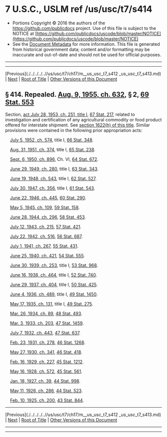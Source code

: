 ---
---

# 7 U.S.C., USLM ref /us/usc/t7/s414

* Portions Copyright © 2016 the authors of the https://github.com/publicdocs project.
  Use of this file is subject to the NOTICE at [https://github.com/publicdocs/uscode/blob/master/NOTICE](https://github.com/publicdocs/uscode/blob/master/NOTICE)
* See the [Document Metadata](././../../../..//README.md) for more information.
  This file is generated from historical government data; content and/or formatting may be inaccurate and out-of-date and should not be used for official purposes.

----------
----------

[Previous](./../../../..//us/usc/t7/ch17/m__us_usc_t7_s412 _us_usc_t7_s413.md) | [Next](./../../../..//us/usc/t7/ch17/m__us_usc_t7_s414a.md) | [Root of Title](./../../../../) | [Other Versions of this Document](https://publicdocs.github.io/go/links?ns=uslm&ref=%2Fus%2Fusc%2Ft7%2Fs414)

## § 414. Repealed. [Aug. 9, 1955, ch. 632][/us/act/1955-08-09/ch632], § 2, [69 Stat. 553][/us/stat/69/553]

Section, [act July 28, 1953, ch. 251, title I][/us/act/1953-07-28/ch251/tI], [67 Stat. 217][/us/stat/67/217], related to investigation and certification of any agricultural commodity or food product offered for interstate shipment. See [section 1622(h) of this title][/us/usc/t7/s1622/h]. Similar provisions were contained in the following prior appropriation acts:

    [July 5, 1952, ch. 574][/us/act/1952-07-05/ch574], title I, [66 Stat. 348][/us/stat/66/348].

    [Aug. 31, 1951, ch. 374][/us/act/1951-08-31/ch374], title I, [65 Stat. 238][/us/stat/65/238].

    [Sept. 6, 1950, ch. 896][/us/act/1950-09-06/ch896], Ch. VI, [64 Stat. 672][/us/stat/64/672].

    [June 29, 1949, ch. 280][/us/act/1949-06-29/ch280], title I, [63 Stat. 343][/us/stat/63/343].

    [June 19, 1948, ch. 543][/us/act/1948-06-19/ch543], title I, [62 Stat. 527][/us/stat/62/527].

    [July 30, 1947, ch. 356][/us/act/1947-07-30/ch356], title I, [61 Stat. 543][/us/stat/61/543].

    [June 22, 1946, ch. 445][/us/act/1946-06-22/ch445], [60 Stat. 290][/us/stat/60/290].

    [May 5, 1945, ch. 109][/us/act/1945-05-05/ch109], [59 Stat. 158][/us/stat/59/158].

    [June 28, 1944, ch. 296][/us/act/1944-06-28/ch296], [58 Stat. 453][/us/stat/58/453].

    [July 12, 1943, ch. 215][/us/act/1943-07-12/ch215], [57 Stat. 421][/us/stat/57/421].

    [July 22, 1942, ch. 516][/us/act/1942-07-22/ch516], [56 Stat. 687][/us/stat/56/687].

    [July 1, 1941, ch. 267][/us/act/1941-07-01/ch267], [55 Stat. 431][/us/stat/55/431].

    [June 25, 1940, ch. 421][/us/act/1940-06-25/ch421], [54 Stat. 555][/us/stat/54/555].

    [June 30, 1939, ch. 253][/us/act/1939-06-30/ch253], title I, [53 Stat. 968][/us/stat/53/968].

    [June 16, 1938, ch. 464][/us/act/1938-06-16/ch464], title I, [52 Stat. 740][/us/stat/52/740].

    [June 29, 1937, ch. 404][/us/act/1937-06-29/ch404], title I, [50 Stat. 425][/us/stat/50/425].

    [June 4, 1936, ch. 489][/us/act/1936-06-04/ch489], title I, [49 Stat. 1450][/us/stat/49/1450].

    [May 17, 1935, ch. 131][/us/act/1935-05-17/ch131], title I, [49 Stat. 275][/us/stat/49/275].

    [Mar. 26, 1934, ch. 89][/us/act/1934-03-26/ch89], [48 Stat. 493][/us/stat/48/493].

    [Mar. 3, 1933, ch. 203][/us/act/1933-03-03/ch203], [47 Stat. 1459][/us/stat/47/1459].

    [July 7, 1932, ch. 443][/us/act/1932-07-07/ch443], [47 Stat. 637][/us/stat/47/637].

    [Feb. 23, 1931, ch. 278][/us/act/1931-02-23/ch278], [46 Stat. 1268][/us/stat/46/1268].

    [May 27, 1930, ch. 341][/us/act/1930-05-27/ch341], [46 Stat. 418][/us/stat/46/418].

    [Feb. 16, 1929, ch. 227][/us/act/1929-02-16/ch227], [45 Stat. 1212][/us/stat/45/1212].

    [May 16, 1928, ch. 572][/us/act/1928-05-16/ch572], [45 Stat. 561][/us/stat/45/561].

    [Jan. 18, 1927, ch. 39][/us/act/1927-01-18/ch39], [44 Stat. 998][/us/stat/44/998].

    [May 11, 1926, ch. 286][/us/act/1926-05-11/ch286], [44 Stat. 523][/us/stat/44/523].

    [Feb. 10, 1925, ch. 200][/us/act/1925-02-10/ch200], [43 Stat. 844][/us/stat/43/844].

----------

[Previous](./../../../..//us/usc/t7/ch17/m__us_usc_t7_s412 _us_usc_t7_s413.md) | [Next](./../../../..//us/usc/t7/ch17/m__us_usc_t7_s414a.md) | [Root of Title](./../../../../) | [Other Versions of this Document](https://publicdocs.github.io/go/links?ns=uslm&ref=%2Fus%2Fusc%2Ft7%2Fs414)

----------
----------

[/us/act/1955-08-09/ch632]: https://publicdocs.github.io/go/links?ns=uslm&ref=%2Fus%2Fact%2F1955-08-09%2Fch632
[/us/stat/69/553]: https://publicdocs.github.io/go/links?ns=uslm&ref=%2Fus%2Fstat%2F69%2F553
[/us/act/1953-07-28/ch251/tI]: https://publicdocs.github.io/go/links?ns=uslm&ref=%2Fus%2Fact%2F1953-07-28%2Fch251%2FtI
[/us/stat/67/217]: https://publicdocs.github.io/go/links?ns=uslm&ref=%2Fus%2Fstat%2F67%2F217
[/us/usc/t7/s1622/h]: https://publicdocs.github.io/go/links?ns=uslm&ref=%2Fus%2Fusc%2Ft7%2Fs1622%2Fh
[/us/act/1952-07-05/ch574]: https://publicdocs.github.io/go/links?ns=uslm&ref=%2Fus%2Fact%2F1952-07-05%2Fch574
[/us/stat/66/348]: https://publicdocs.github.io/go/links?ns=uslm&ref=%2Fus%2Fstat%2F66%2F348
[/us/act/1951-08-31/ch374]: https://publicdocs.github.io/go/links?ns=uslm&ref=%2Fus%2Fact%2F1951-08-31%2Fch374
[/us/stat/65/238]: https://publicdocs.github.io/go/links?ns=uslm&ref=%2Fus%2Fstat%2F65%2F238
[/us/act/1950-09-06/ch896]: https://publicdocs.github.io/go/links?ns=uslm&ref=%2Fus%2Fact%2F1950-09-06%2Fch896
[/us/stat/64/672]: https://publicdocs.github.io/go/links?ns=uslm&ref=%2Fus%2Fstat%2F64%2F672
[/us/act/1949-06-29/ch280]: https://publicdocs.github.io/go/links?ns=uslm&ref=%2Fus%2Fact%2F1949-06-29%2Fch280
[/us/stat/63/343]: https://publicdocs.github.io/go/links?ns=uslm&ref=%2Fus%2Fstat%2F63%2F343
[/us/act/1948-06-19/ch543]: https://publicdocs.github.io/go/links?ns=uslm&ref=%2Fus%2Fact%2F1948-06-19%2Fch543
[/us/stat/62/527]: https://publicdocs.github.io/go/links?ns=uslm&ref=%2Fus%2Fstat%2F62%2F527
[/us/act/1947-07-30/ch356]: https://publicdocs.github.io/go/links?ns=uslm&ref=%2Fus%2Fact%2F1947-07-30%2Fch356
[/us/stat/61/543]: https://publicdocs.github.io/go/links?ns=uslm&ref=%2Fus%2Fstat%2F61%2F543
[/us/act/1946-06-22/ch445]: https://publicdocs.github.io/go/links?ns=uslm&ref=%2Fus%2Fact%2F1946-06-22%2Fch445
[/us/stat/60/290]: https://publicdocs.github.io/go/links?ns=uslm&ref=%2Fus%2Fstat%2F60%2F290
[/us/act/1945-05-05/ch109]: https://publicdocs.github.io/go/links?ns=uslm&ref=%2Fus%2Fact%2F1945-05-05%2Fch109
[/us/stat/59/158]: https://publicdocs.github.io/go/links?ns=uslm&ref=%2Fus%2Fstat%2F59%2F158
[/us/act/1944-06-28/ch296]: https://publicdocs.github.io/go/links?ns=uslm&ref=%2Fus%2Fact%2F1944-06-28%2Fch296
[/us/stat/58/453]: https://publicdocs.github.io/go/links?ns=uslm&ref=%2Fus%2Fstat%2F58%2F453
[/us/act/1943-07-12/ch215]: https://publicdocs.github.io/go/links?ns=uslm&ref=%2Fus%2Fact%2F1943-07-12%2Fch215
[/us/stat/57/421]: https://publicdocs.github.io/go/links?ns=uslm&ref=%2Fus%2Fstat%2F57%2F421
[/us/act/1942-07-22/ch516]: https://publicdocs.github.io/go/links?ns=uslm&ref=%2Fus%2Fact%2F1942-07-22%2Fch516
[/us/stat/56/687]: https://publicdocs.github.io/go/links?ns=uslm&ref=%2Fus%2Fstat%2F56%2F687
[/us/act/1941-07-01/ch267]: https://publicdocs.github.io/go/links?ns=uslm&ref=%2Fus%2Fact%2F1941-07-01%2Fch267
[/us/stat/55/431]: https://publicdocs.github.io/go/links?ns=uslm&ref=%2Fus%2Fstat%2F55%2F431
[/us/act/1940-06-25/ch421]: https://publicdocs.github.io/go/links?ns=uslm&ref=%2Fus%2Fact%2F1940-06-25%2Fch421
[/us/stat/54/555]: https://publicdocs.github.io/go/links?ns=uslm&ref=%2Fus%2Fstat%2F54%2F555
[/us/act/1939-06-30/ch253]: https://publicdocs.github.io/go/links?ns=uslm&ref=%2Fus%2Fact%2F1939-06-30%2Fch253
[/us/stat/53/968]: https://publicdocs.github.io/go/links?ns=uslm&ref=%2Fus%2Fstat%2F53%2F968
[/us/act/1938-06-16/ch464]: https://publicdocs.github.io/go/links?ns=uslm&ref=%2Fus%2Fact%2F1938-06-16%2Fch464
[/us/stat/52/740]: https://publicdocs.github.io/go/links?ns=uslm&ref=%2Fus%2Fstat%2F52%2F740
[/us/act/1937-06-29/ch404]: https://publicdocs.github.io/go/links?ns=uslm&ref=%2Fus%2Fact%2F1937-06-29%2Fch404
[/us/stat/50/425]: https://publicdocs.github.io/go/links?ns=uslm&ref=%2Fus%2Fstat%2F50%2F425
[/us/act/1936-06-04/ch489]: https://publicdocs.github.io/go/links?ns=uslm&ref=%2Fus%2Fact%2F1936-06-04%2Fch489
[/us/stat/49/1450]: https://publicdocs.github.io/go/links?ns=uslm&ref=%2Fus%2Fstat%2F49%2F1450
[/us/act/1935-05-17/ch131]: https://publicdocs.github.io/go/links?ns=uslm&ref=%2Fus%2Fact%2F1935-05-17%2Fch131
[/us/stat/49/275]: https://publicdocs.github.io/go/links?ns=uslm&ref=%2Fus%2Fstat%2F49%2F275
[/us/act/1934-03-26/ch89]: https://publicdocs.github.io/go/links?ns=uslm&ref=%2Fus%2Fact%2F1934-03-26%2Fch89
[/us/stat/48/493]: https://publicdocs.github.io/go/links?ns=uslm&ref=%2Fus%2Fstat%2F48%2F493
[/us/act/1933-03-03/ch203]: https://publicdocs.github.io/go/links?ns=uslm&ref=%2Fus%2Fact%2F1933-03-03%2Fch203
[/us/stat/47/1459]: https://publicdocs.github.io/go/links?ns=uslm&ref=%2Fus%2Fstat%2F47%2F1459
[/us/act/1932-07-07/ch443]: https://publicdocs.github.io/go/links?ns=uslm&ref=%2Fus%2Fact%2F1932-07-07%2Fch443
[/us/stat/47/637]: https://publicdocs.github.io/go/links?ns=uslm&ref=%2Fus%2Fstat%2F47%2F637
[/us/act/1931-02-23/ch278]: https://publicdocs.github.io/go/links?ns=uslm&ref=%2Fus%2Fact%2F1931-02-23%2Fch278
[/us/stat/46/1268]: https://publicdocs.github.io/go/links?ns=uslm&ref=%2Fus%2Fstat%2F46%2F1268
[/us/act/1930-05-27/ch341]: https://publicdocs.github.io/go/links?ns=uslm&ref=%2Fus%2Fact%2F1930-05-27%2Fch341
[/us/stat/46/418]: https://publicdocs.github.io/go/links?ns=uslm&ref=%2Fus%2Fstat%2F46%2F418
[/us/act/1929-02-16/ch227]: https://publicdocs.github.io/go/links?ns=uslm&ref=%2Fus%2Fact%2F1929-02-16%2Fch227
[/us/stat/45/1212]: https://publicdocs.github.io/go/links?ns=uslm&ref=%2Fus%2Fstat%2F45%2F1212
[/us/act/1928-05-16/ch572]: https://publicdocs.github.io/go/links?ns=uslm&ref=%2Fus%2Fact%2F1928-05-16%2Fch572
[/us/stat/45/561]: https://publicdocs.github.io/go/links?ns=uslm&ref=%2Fus%2Fstat%2F45%2F561
[/us/act/1927-01-18/ch39]: https://publicdocs.github.io/go/links?ns=uslm&ref=%2Fus%2Fact%2F1927-01-18%2Fch39
[/us/stat/44/998]: https://publicdocs.github.io/go/links?ns=uslm&ref=%2Fus%2Fstat%2F44%2F998
[/us/act/1926-05-11/ch286]: https://publicdocs.github.io/go/links?ns=uslm&ref=%2Fus%2Fact%2F1926-05-11%2Fch286
[/us/stat/44/523]: https://publicdocs.github.io/go/links?ns=uslm&ref=%2Fus%2Fstat%2F44%2F523
[/us/act/1925-02-10/ch200]: https://publicdocs.github.io/go/links?ns=uslm&ref=%2Fus%2Fact%2F1925-02-10%2Fch200
[/us/stat/43/844]: https://publicdocs.github.io/go/links?ns=uslm&ref=%2Fus%2Fstat%2F43%2F844


